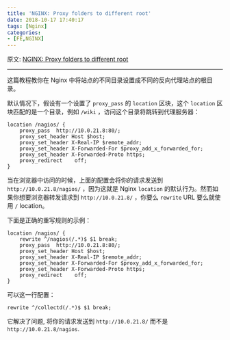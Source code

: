 ```yaml
---
title: 'NGINX: Proxy folders to different root'
date: 2018-10-17 17:40:17
tags: [Nginx]
categories: 
- [FE,NGINX]
---
```




原文: [NGINX: Proxy folders to different root](https://raymii.org/s/tutorials/NGINX_proxy_folder_to_different_root.html)

------

这篇教程教你在 Nginx 中将站点的不同目录设置成不同的反向代理站点的根目录。

默认情况下，假设有一个设置了 `proxy_pass` 的 `location` 区块，这个 `location` 区块匹配的是一个目录，例如 `/wiki` ，访问这个目录将跳转到代理服务器：

```
location /nagios/ {
    proxy_pass  http://10.0.21.8:80/;
    proxy_set_header Host $host;
    proxy_set_header X-Real-IP $remote_addr;
    proxy_set_header X-Forwarded-For $proxy_add_x_forwarded_for;
    proxy_set_header X-Forwarded-Proto https;
    proxy_redirect    off;
}
```

当在浏览器中访问的时候，上面的配置会将你的请求发送到 `http://10.0.21.8/nagios/` ，因为这就是 Nginx `location` 的默认行为。然而如果你想要浏览器转发请求到 `http://10.0.21.8/` ，你要么 `rewrite` URL 要么就使用 `/` location。

<!--more-->

下面是正确的重写规则的示例：

```
location /nagios/ {
    rewrite ^/nagios(/.*)$ $1 break;
    proxy_pass  http://10.0.21.8:80/;
    proxy_set_header Host $host;
    proxy_set_header X-Real-IP $remote_addr;
    proxy_set_header X-Forwarded-For $proxy_add_x_forwarded_for;
    proxy_set_header X-Forwarded-Proto https;
    proxy_redirect    off;
}
```

可以这一行配置：

```
rewrite ^/collectd(/.*)$ $1 break;
```

它解决了问题, 将你的请求发送到 `http://10.0.21.8/` 而不是 `http://10.0.21.8/nagios`.